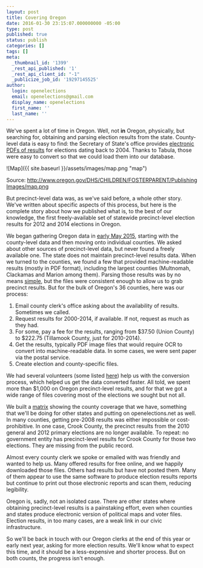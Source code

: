 ```yaml
---
layout: post
title: Covering Oregon
date: 2016-01-30 23:15:07.000000000 -05:00
type: post
published: true
status: publish
categories: []
tags: []
meta:
  _thumbnail_id: '1399'
  _rest_api_published: '1'
  _rest_api_client_id: "-1"
  _publicize_job_id: '19297145525'
author:
  login: openelections
  email: openelections@gmail.com
  display_name: openelections
  first_name: ''
  last_name: ''
---
```

We've spent a lot of time in Oregon. Well, not __in__ Oregon, physically, but searching for, obtaining and parsing election results from the state. County-level data is easy to find: the Secretary of State's office provides [electronic PDFs of results](http://sos.oregon.gov/elections/Pages/electionhistory.aspx) for elections dating back to 2004. Thanks to Tabula, those were easy to convert so that we could load them into our database.

![Map]({{ site.baseurl }}/assets/images/map.png "map")

Source: http://www.oregon.gov/DHS/CHILDREN/FOSTERPARENT/PublishingImages/map.png

But precinct-level data was, as we've said before, a whole other story. We've written about specific aspects of this process, but here is the complete story about how we published what is, to the best of our knowledge, the first freely-available set of statewide precinct-level election results for 2012 and 2014 elections in Oregon.

We began gathering Oregon data in [early May 2015](https://github.com/openelections/openelections-data-or/commit/0685040880a9120dc2f119c35168416679522b2b), starting with the county-level data and then moving onto individual counties. We asked about other sources of precinct-level data, but never found a freely available one. The state does not maintain precinct-level results data. When we turned to the counties, we found a few that provided machine-readable results (mostly in PDF format), including the largest counties (Multnomah, Clackamas and Marion among them). Parsing those results was by no means [simple](https://github.com/openelections/openelections-data-or/blob/master/multnomah_parser.py), but the files were consistent enough to allow us to grab precinct results.
But for the bulk of Oregon's 36 counties, here was our process:

  1. Email county clerk's office asking about the availability of results. Sometimes we called.
  2. Request results for 2000-2014, if available. If not, request as much as they had.
  3. For some, pay a fee for the results, ranging from $37.50 (Union County) to $222.75 (Tillamook County, just for 2010-2014).
  4. Get the results, typically PDF image files that would require OCR to convert into machine-readable data. In some cases, we were sent paper via the postal service.
  5. Create election and county-specific files.

We had several volunteers (some listed [here](https://github.com/openelections/openelections-data-or/network/members)) help us with the conversion process, which helped us get the data converted faster. All told, we spent more than $1,000 on Oregon precinct-level results, and for that we got a wide range of files covering most of the elections we sought but not all.

We built a [matrix](https://github.com/openelections/openelections-data-or/blob/master/county_matrix.csv) showing the county coverage that we have, something that we'll be doing for other states and putting on openelections.net as well. In many counties, getting pre-2008 results was either impossible or cost-prohibitive. In one case, Crook County, the precinct results from the 2010 general and 2012 primary elections are no longer available. To repeat: no government entity has precinct-level results for Crook County for those two elections. They are missing from the public record.

Almost every county clerk we spoke or emailed with was friendly and wanted to help us. Many offered results for free online, and we happily downloaded those files. Others had results but have not posted them. Many of them appear to use the same software to produce election results reports but continue to print out those electronic reports and scan them, reducing legibility.

Oregon is, sadly, not an isolated case. There are other states where obtaining precinct-level results is a painstaking effort, even when counties and states produce electronic version of political maps and voter files. Election results, in too many cases, are a weak link in our civic infrastructure.

So we'll be back in touch with our Oregon clerks at the end of this year or early next year, asking for more election results. We'll know what to expect this time, and it should be a less-expensive and shorter process. But on both counts, the progress isn't enough.
